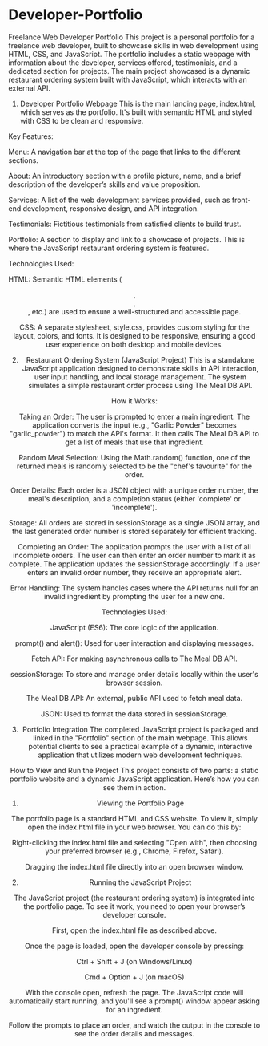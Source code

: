 # Developer-Portfolio

Freelance Web Developer Portfolio
This project is a personal portfolio for a freelance web developer, built to showcase skills in web development using HTML, CSS, and JavaScript. The portfolio includes a static webpage with information about the developer, services offered, testimonials, and a dedicated section for projects. The main project showcased is a dynamic restaurant ordering system built with JavaScript, which interacts with an external API.

1. Developer Portfolio Webpage
This is the main landing page, index.html, which serves as the portfolio. It's built with semantic HTML and styled with CSS to be clean and responsive.

Key Features:

Menu: A navigation bar at the top of the page that links to the different sections.

About: An introductory section with a profile picture, name, and a brief description of the developer’s skills and value proposition.

Services: A list of the web development services provided, such as front-end development, responsive design, and API integration.

Testimonials: Fictitious testimonials from satisfied clients to build trust.

Portfolio: A section to display and link to a showcase of projects. This is where the JavaScript restaurant ordering system is featured.

Technologies Used:

HTML: Semantic HTML elements (<header>, <main>, <section>, etc.) are used to ensure a well-structured and accessible page.

CSS: A separate stylesheet, style.css, provides custom styling for the layout, colors, and fonts. It is designed to be responsive, ensuring a good user experience on both desktop and mobile devices.

2. Restaurant Ordering System (JavaScript Project)
This is a standalone JavaScript application designed to demonstrate skills in API interaction, user input handling, and local storage management. The system simulates a simple restaurant order process using The Meal DB API.

How it Works:

Taking an Order: The user is prompted to enter a main ingredient. The application converts the input (e.g., "Garlic Powder" becomes "garlic_powder") to match the API's format. It then calls The Meal DB API to get a list of meals that use that ingredient.

Random Meal Selection: Using the Math.random() function, one of the returned meals is randomly selected to be the "chef's favourite" for the order.

Order Details: Each order is a JSON object with a unique order number, the meal's description, and a completion status (either 'complete' or 'incomplete').

Storage: All orders are stored in sessionStorage as a single JSON array, and the last generated order number is stored separately for efficient tracking.

Completing an Order: The application prompts the user with a list of all incomplete orders. The user can then enter an order number to mark it as complete. The application updates the sessionStorage accordingly. If a user enters an invalid order number, they receive an appropriate alert.

Error Handling: The system handles cases where the API returns null for an invalid ingredient by prompting the user for a new one.

Technologies Used:

JavaScript (ES6): The core logic of the application.

prompt() and alert(): Used for user interaction and displaying messages.

Fetch API: For making asynchronous calls to The Meal DB API.

sessionStorage: To store and manage order details locally within the user's browser session.

The Meal DB API: An external, public API used to fetch meal data.

JSON: Used to format the data stored in sessionStorage.

3. Portfolio Integration
The completed JavaScript project is packaged and linked in the "Portfolio" section of the main webpage. This allows potential clients to see a practical example of a dynamic, interactive application that utilizes modern web development techniques.

How to View and Run the Project
This project consists of two parts: a static portfolio website and a dynamic JavaScript application. Here’s how you can see them in action.

1. Viewing the Portfolio Page

The portfolio page is a standard HTML and CSS website. To view it, simply open the index.html file in your web browser. You can do this by:

Right-clicking the index.html file and selecting "Open with", then choosing your preferred browser (e.g., Chrome, Firefox, Safari).

Dragging the index.html file directly into an open browser window.

2. Running the JavaScript Project

The JavaScript project (the restaurant ordering system) is integrated into the portfolio page. To see it work, you need to open your browser’s developer console.

First, open the index.html file as described above.

Once the page is loaded, open the developer console by pressing:

Ctrl + Shift + J (on Windows/Linux)

Cmd + Option + J (on macOS)

With the console open, refresh the page. The JavaScript code will automatically start running, and you'll see a prompt() window appear asking for an ingredient.

Follow the prompts to place an order, and watch the output in the console to see the order details and messages.
